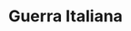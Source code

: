 ﻿---
title: "Guerra Italiana"
permalink: periodes_337.html
layout: periode
dataInici: 1542
dataFi: 1546
sidebar: periodes
pares:
  - id: 326
    title: "Guerras Italianas"
    dataInici: "(1494)"
    dataFi: "(1559)"

fills:
  - id: 338
    title: "Batalla de Cerisoles"
    dataInici: "(1544-04-11)"

jocsPrincipals:
jocsEscenaris:
jocsEpoca:
jocsEpocaEscenaris:
---
